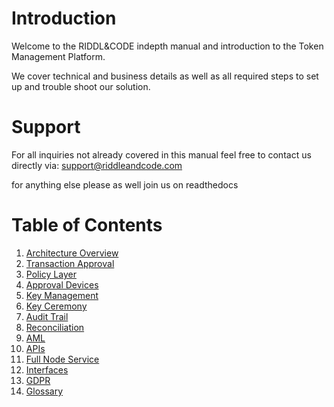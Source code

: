 # Introduction

Welcome to the RIDDL&CODE indepth manual and introduction to the Token Management Platform. 

We cover technical and business details as well as all required steps to set up and trouble shoot our solution. 

# Support
For all inquiries not already covered in this manual feel free to contact us directly via: support@riddleandcode.com

for anything else please as well join us on readthedocs


# Table of Contents
1. [Architecture Overview](Architecture-Overview.md)
2. [Transaction Approval](transaction-approval.md)
3. [Policy Layer](Policy-Layer.md)
4. [Approval Devices](approval-device.md)
5. [Key Management](Key-management.md)
6. [Key Ceremony](Key-ceremony.md)
7. [Audit Trail](audit-trail.md)
8. [Reconciliation](Reconciliation.md)
9. [AML](AML.md)
10. [APIs](apis.md)
11. [Full Node Service](full-node-service.md)
12. [Interfaces](user-interfaces.md)
13. [GDPR](gdpr.md)
14. [Glossary](Glossary.md)
